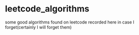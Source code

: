 # leetcode_algorithms
some good algorithms found on leetcode
recorded here in case I forget(certainly I will forget them)
